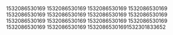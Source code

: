 1532086530169
1532086530169
1532086530169
1532086530169
1532086530169
1532086530169
1532086530169
1532086530169
1532086530169
1532086530169
1532086530169
1532086530169
1532086530169
1532086530169
15320865301691532301833652